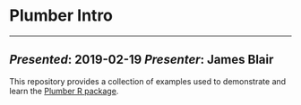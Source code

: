 # Plumber Intro
---
*Presented*: 2019-02-19
*Presenter*: James Blair
---

This repository provides a collection of examples used to demonstrate and learn
the [Plumber R package](https://www.rplumber.io).
